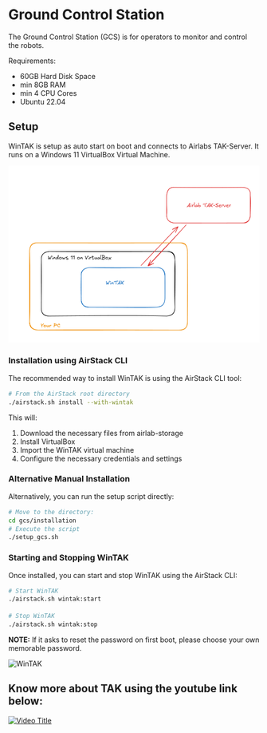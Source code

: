 # Ground Control Station

The Ground Control Station (GCS) is for operators to monitor and control the robots.

Requirements:

- 60GB Hard Disk Space
- min 8GB RAM
- min 4 CPU Cores
- Ubuntu 22.04

## Setup

WinTAK is setup as auto start on boot and connects to Airlabs TAK-Server. It runs on a Windows 11 VirtualBox Virtual Machine.

![Setup](asset/setup.png)

### Installation using AirStack CLI

The recommended way to install WinTAK is using the AirStack CLI tool:

```bash
# From the AirStack root directory
./airstack.sh install --with-wintak
```

This will:

1. Download the necessary files from airlab-storage
2. Install VirtualBox
3. Import the WinTAK virtual machine
4. Configure the necessary credentials and settings

### Alternative Manual Installation

Alternatively, you can run the setup script directly:

```bash
# Move to the directory:
cd gcs/installation
# Execute the script
./setup_gcs.sh
```

### Starting and Stopping WinTAK

Once installed, you can start and stop WinTAK using the AirStack CLI:

```bash
# Start WinTAK
./airstack.sh wintak:start

# Stop WinTAK
./airstack.sh wintak:stop
```

**NOTE:** If it asks to reset the password on first boot, please choose your own memorable password.

![WinTAK](asset/WinTAK_on_windows_virtualbox_vm.png)

## Know more about TAK using the youtube link below:

[![Video Title](https://img.youtube.com/vi/fiBt0wEiKh8/0.jpg)](https://www.youtube.com/watch?v=fiBt0wEiKh8&t=1s)
